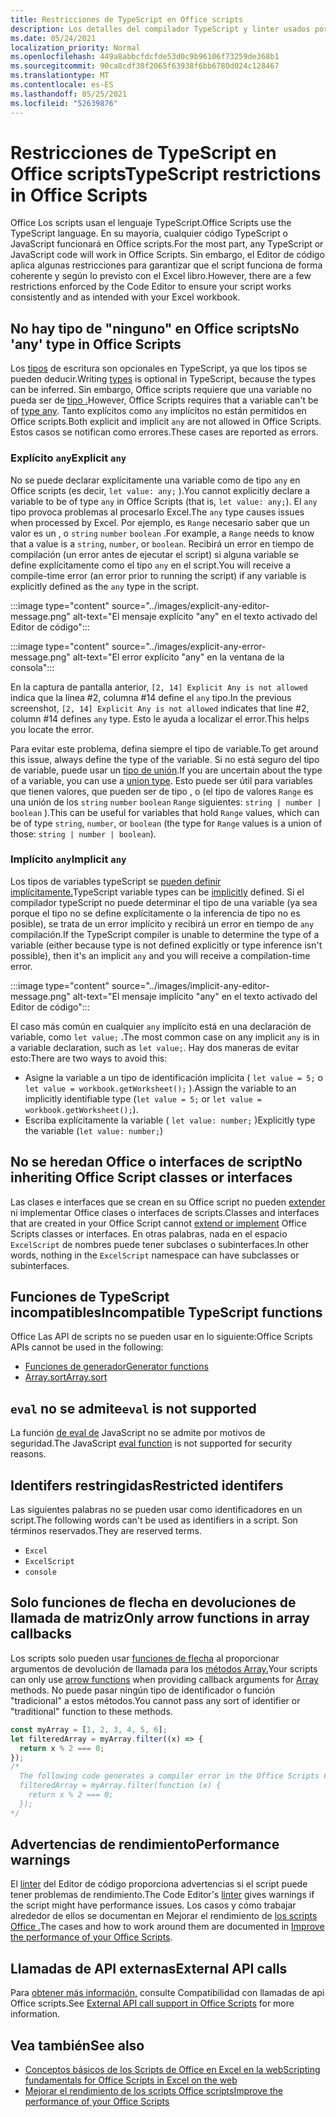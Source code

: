 ```yaml
---
title: Restricciones de TypeScript en Office scripts
description: Los detalles del compilador TypeScript y linter usados por el editor de código Office scripts.
ms.date: 05/24/2021
localization_priority: Normal
ms.openlocfilehash: 449a8abbcfdcfde53d0c9b96106f73259de368b1
ms.sourcegitcommit: 90ca8cdf30f2065f63938f6bb6780d024c128467
ms.translationtype: MT
ms.contentlocale: es-ES
ms.lasthandoff: 05/25/2021
ms.locfileid: "52639876"
---
```

# <a name="typescript-restrictions-in-office-scripts"></a><span data-ttu-id="cba9e-103">Restricciones de TypeScript en Office scripts</span><span class="sxs-lookup"><span data-stu-id="cba9e-103">TypeScript restrictions in Office Scripts</span></span>

<span data-ttu-id="cba9e-104">Office Los scripts usan el lenguaje TypeScript.</span><span class="sxs-lookup"><span data-stu-id="cba9e-104">Office Scripts use the TypeScript language.</span></span> <span data-ttu-id="cba9e-105">En su mayoría, cualquier código TypeScript o JavaScript funcionará en Office scripts.</span><span class="sxs-lookup"><span data-stu-id="cba9e-105">For the most part, any TypeScript or JavaScript code will work in Office Scripts.</span></span> <span data-ttu-id="cba9e-106">Sin embargo, el Editor de código aplica algunas restricciones para garantizar que el script funciona de forma coherente y según lo previsto con el Excel libro.</span><span class="sxs-lookup"><span data-stu-id="cba9e-106">However, there are a few restrictions enforced by the Code Editor to ensure your script works consistently and as intended with your Excel workbook.</span></span>

## <a name="no-any-type-in-office-scripts"></a><span data-ttu-id="cba9e-107">No hay tipo de "ninguno" en Office scripts</span><span class="sxs-lookup"><span data-stu-id="cba9e-107">No 'any' type in Office Scripts</span></span>

<span data-ttu-id="cba9e-108">Los [tipos](https://www.typescriptlang.org/docs/handbook/typescript-in-5-minutes.html) de escritura son opcionales en TypeScript, ya que los tipos se pueden deducir.</span><span class="sxs-lookup"><span data-stu-id="cba9e-108">Writing [types](https://www.typescriptlang.org/docs/handbook/typescript-in-5-minutes.html) is optional in TypeScript, because the types can be inferred.</span></span> <span data-ttu-id="cba9e-109">Sin embargo, Office scripts requiere que una variable no pueda ser de [tipo .](https://www.typescriptlang.org/docs/handbook/basic-types.html#any)</span><span class="sxs-lookup"><span data-stu-id="cba9e-109">However, Office Scripts requires that a variable can't be of [type any](https://www.typescriptlang.org/docs/handbook/basic-types.html#any).</span></span> <span data-ttu-id="cba9e-110">Tanto explícitos como `any` implícitos no están permitidos en Office scripts.</span><span class="sxs-lookup"><span data-stu-id="cba9e-110">Both explicit and implicit `any` are not allowed in Office Scripts.</span></span> <span data-ttu-id="cba9e-111">Estos casos se notifican como errores.</span><span class="sxs-lookup"><span data-stu-id="cba9e-111">These cases are reported as errors.</span></span>

### <a name="explicit-any"></a><span data-ttu-id="cba9e-112">Explícito `any`</span><span class="sxs-lookup"><span data-stu-id="cba9e-112">Explicit `any`</span></span>

<span data-ttu-id="cba9e-113">No se puede declarar explícitamente una variable como de tipo `any` en Office scripts (es decir, `let value: any;` ).</span><span class="sxs-lookup"><span data-stu-id="cba9e-113">You cannot explicitly declare a variable to be of type `any` in Office Scripts (that is, `let value: any;`).</span></span> <span data-ttu-id="cba9e-114">El `any` tipo provoca problemas al procesarlo Excel.</span><span class="sxs-lookup"><span data-stu-id="cba9e-114">The `any` type causes issues when processed by Excel.</span></span> <span data-ttu-id="cba9e-115">Por ejemplo, es `Range` necesario saber que un valor es un , o `string` `number` `boolean` .</span><span class="sxs-lookup"><span data-stu-id="cba9e-115">For example, a `Range` needs to know that a value is a `string`, `number`, or `boolean`.</span></span> <span data-ttu-id="cba9e-116">Recibirá un error en tiempo de compilación (un error antes de ejecutar el script) si alguna variable se define explícitamente como el tipo `any` en el script.</span><span class="sxs-lookup"><span data-stu-id="cba9e-116">You will receive a compile-time error (an error prior to running the script) if any variable is explicitly defined as the `any` type in the script.</span></span>

:::image type="content" source="../images/explicit-any-editor-message.png" alt-text="El mensaje explícito &quot;any&quot; en el texto activado del Editor de código":::

:::image type="content" source="../images/explicit-any-error-message.png" alt-text="El error explícito &quot;any&quot; en la ventana de la consola":::

<span data-ttu-id="cba9e-119">En la captura de pantalla anterior, `[2, 14] Explicit Any is not allowed` indica que la línea #2, columna #14 define el `any` tipo.</span><span class="sxs-lookup"><span data-stu-id="cba9e-119">In the previous screenshot, `[2, 14] Explicit Any is not allowed` indicates that line #2, column #14 defines `any` type.</span></span> <span data-ttu-id="cba9e-120">Esto le ayuda a localizar el error.</span><span class="sxs-lookup"><span data-stu-id="cba9e-120">This helps you locate the error.</span></span>

<span data-ttu-id="cba9e-121">Para evitar este problema, defina siempre el tipo de variable.</span><span class="sxs-lookup"><span data-stu-id="cba9e-121">To get around this issue, always define the type of the variable.</span></span> <span data-ttu-id="cba9e-122">Si no está seguro del tipo de variable, puede usar un [tipo de unión](https://www.typescriptlang.org/docs/handbook/unions-and-intersections.html).</span><span class="sxs-lookup"><span data-stu-id="cba9e-122">If you are uncertain about the type of a variable, you can use a [union type](https://www.typescriptlang.org/docs/handbook/unions-and-intersections.html).</span></span> <span data-ttu-id="cba9e-123">Esto puede ser útil para variables que tienen valores, que pueden ser de tipo , o (el tipo de valores `Range` es una unión de los `string` `number` `boolean` `Range` siguientes: `string | number | boolean` ).</span><span class="sxs-lookup"><span data-stu-id="cba9e-123">This can be useful for variables that hold `Range` values, which can be of type `string`, `number`, or `boolean` (the type for `Range` values is a union of those: `string | number | boolean`).</span></span>

### <a name="implicit-any"></a><span data-ttu-id="cba9e-124">Implícito `any`</span><span class="sxs-lookup"><span data-stu-id="cba9e-124">Implicit `any`</span></span>

<span data-ttu-id="cba9e-125">Los tipos de variables typeScript se [pueden definir implícitamente.](https://www.typescriptlang.org/docs/handbook/type-inference.html)</span><span class="sxs-lookup"><span data-stu-id="cba9e-125">TypeScript variable types can be [implicitly](https://www.typescriptlang.org/docs/handbook/type-inference.html) defined.</span></span> <span data-ttu-id="cba9e-126">Si el compilador typeScript no puede determinar el tipo de una variable (ya sea porque el tipo no se define explícitamente o la inferencia de tipo no es posible), se trata de un error implícito y recibirá un error en tiempo de `any` compilación.</span><span class="sxs-lookup"><span data-stu-id="cba9e-126">If the TypeScript compiler is unable to determine the type of a variable (either because type is not defined explicitly or type inference isn't possible), then it's an implicit `any` and you will receive a compilation-time error.</span></span>

:::image type="content" source="../images/implicit-any-editor-message.png" alt-text="El mensaje implícito &quot;any&quot; en el texto activado del Editor de código":::

<span data-ttu-id="cba9e-128">El caso más común en cualquier `any` implícito está en una declaración de variable, como `let value;` .</span><span class="sxs-lookup"><span data-stu-id="cba9e-128">The most common case on any implicit `any` is in a variable declaration, such as `let value;`.</span></span> <span data-ttu-id="cba9e-129">Hay dos maneras de evitar esto:</span><span class="sxs-lookup"><span data-stu-id="cba9e-129">There are two ways to avoid this:</span></span>

* <span data-ttu-id="cba9e-130">Asigne la variable a un tipo de identificación implícita ( `let value = 5;` o `let value = workbook.getWorksheet();` ).</span><span class="sxs-lookup"><span data-stu-id="cba9e-130">Assign the variable to an implicitly identifiable type (`let value = 5;` or `let value = workbook.getWorksheet();`).</span></span>
* <span data-ttu-id="cba9e-131">Escriba explícitamente la variable ( `let value: number;` )</span><span class="sxs-lookup"><span data-stu-id="cba9e-131">Explicitly type the variable (`let value: number;`)</span></span>

## <a name="no-inheriting-office-script-classes-or-interfaces"></a><span data-ttu-id="cba9e-132">No se heredan Office o interfaces de script</span><span class="sxs-lookup"><span data-stu-id="cba9e-132">No inheriting Office Script classes or interfaces</span></span>

<span data-ttu-id="cba9e-133">Las clases e interfaces que se crean en su Office script no pueden [extender](https://www.typescriptlang.org/docs/handbook/classes.html#inheritance) ni implementar Office clases o interfaces de scripts.</span><span class="sxs-lookup"><span data-stu-id="cba9e-133">Classes and interfaces that are created in your Office Script cannot [extend or implement](https://www.typescriptlang.org/docs/handbook/classes.html#inheritance) Office Scripts classes or interfaces.</span></span> <span data-ttu-id="cba9e-134">En otras palabras, nada en el espacio `ExcelScript` de nombres puede tener subclases o subinterfaces.</span><span class="sxs-lookup"><span data-stu-id="cba9e-134">In other words, nothing in the `ExcelScript` namespace can have subclasses or subinterfaces.</span></span>

## <a name="incompatible-typescript-functions"></a><span data-ttu-id="cba9e-135">Funciones de TypeScript incompatibles</span><span class="sxs-lookup"><span data-stu-id="cba9e-135">Incompatible TypeScript functions</span></span>

<span data-ttu-id="cba9e-136">Office Las API de scripts no se pueden usar en lo siguiente:</span><span class="sxs-lookup"><span data-stu-id="cba9e-136">Office Scripts APIs cannot be used in the following:</span></span>

* [<span data-ttu-id="cba9e-137">Funciones de generador</span><span class="sxs-lookup"><span data-stu-id="cba9e-137">Generator functions</span></span>](https://developer.mozilla.org/docs/Web/JavaScript/Guide/Iterators_and_Generators#generator_functions)
* [<span data-ttu-id="cba9e-138">Array.sort</span><span class="sxs-lookup"><span data-stu-id="cba9e-138">Array.sort</span></span>](https://developer.mozilla.org/docs/Web/JavaScript/Reference/Global_Objects/Array/sort)

## <a name="eval-is-not-supported"></a><span data-ttu-id="cba9e-139">`eval` no se admite</span><span class="sxs-lookup"><span data-stu-id="cba9e-139">`eval` is not supported</span></span>

<span data-ttu-id="cba9e-140">La función [de eval de](https://developer.mozilla.org/docs/Web/JavaScript/Reference/Global_Objects/eval) JavaScript no se admite por motivos de seguridad.</span><span class="sxs-lookup"><span data-stu-id="cba9e-140">The JavaScript [eval function](https://developer.mozilla.org/docs/Web/JavaScript/Reference/Global_Objects/eval) is not supported for security reasons.</span></span>

## <a name="restricted-identifers"></a><span data-ttu-id="cba9e-141">Identifers restringidas</span><span class="sxs-lookup"><span data-stu-id="cba9e-141">Restricted identifers</span></span>

<span data-ttu-id="cba9e-142">Las siguientes palabras no se pueden usar como identificadores en un script.</span><span class="sxs-lookup"><span data-stu-id="cba9e-142">The following words can't be used as identifiers in a script.</span></span> <span data-ttu-id="cba9e-143">Son términos reservados.</span><span class="sxs-lookup"><span data-stu-id="cba9e-143">They are reserved terms.</span></span>

* `Excel`
* `ExcelScript`
* `console`

## <a name="only-arrow-functions-in-array-callbacks"></a><span data-ttu-id="cba9e-144">Solo funciones de flecha en devoluciones de llamada de matriz</span><span class="sxs-lookup"><span data-stu-id="cba9e-144">Only arrow functions in array callbacks</span></span>

<span data-ttu-id="cba9e-145">Los scripts solo pueden usar [funciones de flecha](https://developer.mozilla.org/docs/Web/JavaScript/Reference/Functions/Arrow_functions) al proporcionar argumentos de devolución de llamada para los [métodos Array.](https://developer.mozilla.org/docs/Web/JavaScript/Reference/Global_Objects/Array)</span><span class="sxs-lookup"><span data-stu-id="cba9e-145">Your scripts can only use [arrow functions](https://developer.mozilla.org/docs/Web/JavaScript/Reference/Functions/Arrow_functions) when providing callback arguments for [Array](https://developer.mozilla.org/docs/Web/JavaScript/Reference/Global_Objects/Array) methods.</span></span> <span data-ttu-id="cba9e-146">No puede pasar ningún tipo de identificador o función "tradicional" a estos métodos.</span><span class="sxs-lookup"><span data-stu-id="cba9e-146">You cannot pass any sort of identifier or "traditional" function to these methods.</span></span>

```TypeScript
const myArray = [1, 2, 3, 4, 5, 6];
let filteredArray = myArray.filter((x) => {
  return x % 2 === 0;
});
/*
  The following code generates a compiler error in the Office Scripts Code Editor.
  filteredArray = myArray.filter(function (x) {
    return x % 2 === 0;
  });
*/
```

## <a name="performance-warnings"></a><span data-ttu-id="cba9e-147">Advertencias de rendimiento</span><span class="sxs-lookup"><span data-stu-id="cba9e-147">Performance warnings</span></span>

<span data-ttu-id="cba9e-148">El [linter](https://wikipedia.org/wiki/Lint_(software)) del Editor de código proporciona advertencias si el script puede tener problemas de rendimiento.</span><span class="sxs-lookup"><span data-stu-id="cba9e-148">The Code Editor's [linter](https://wikipedia.org/wiki/Lint_(software)) gives warnings if the script might have performance issues.</span></span> <span data-ttu-id="cba9e-149">Los casos y cómo trabajar alrededor de ellos se documentan en Mejorar el rendimiento de [los scripts Office .](web-client-performance.md)</span><span class="sxs-lookup"><span data-stu-id="cba9e-149">The cases and how to work around them are documented in [Improve the performance of your Office Scripts](web-client-performance.md).</span></span>

## <a name="external-api-calls"></a><span data-ttu-id="cba9e-150">Llamadas de API externas</span><span class="sxs-lookup"><span data-stu-id="cba9e-150">External API calls</span></span>

<span data-ttu-id="cba9e-151">Para [obtener más información,](external-calls.md) consulte Compatibilidad con llamadas de api Office scripts.</span><span class="sxs-lookup"><span data-stu-id="cba9e-151">See [External API call support in Office Scripts](external-calls.md) for more information.</span></span>

## <a name="see-also"></a><span data-ttu-id="cba9e-152">Vea también</span><span class="sxs-lookup"><span data-stu-id="cba9e-152">See also</span></span>

* [<span data-ttu-id="cba9e-153">Conceptos básicos de los Scripts de Office en Excel en la web</span><span class="sxs-lookup"><span data-stu-id="cba9e-153">Scripting fundamentals for Office Scripts in Excel on the web</span></span>](scripting-fundamentals.md)
* [<span data-ttu-id="cba9e-154">Mejorar el rendimiento de los scripts Office scripts</span><span class="sxs-lookup"><span data-stu-id="cba9e-154">Improve the performance of your Office Scripts</span></span>](web-client-performance.md)

